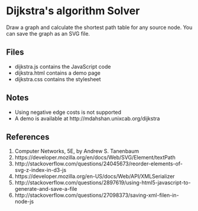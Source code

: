 <h1>Dijkstra's algorithm Solver</h1>
<p>Draw a graph and calculate the shortest path table for any source node. You can save the graph as an SVG file.</p>

<h2>Files</h2>
<ul>
<li>dijkstra.js contains the JavaScript code</li>
<li>dijkstra.html contains a demo page</li>
<li>dijkstra.css contains the stylesheet</li>
</ul>

<h2>Notes</h2>
<ul>
<li>Using negative edge costs is not supported</li>
<li>A demo is available at http://mdahshan.unixcab.org/dijkstra</li>
</ul>

<h2>References</h2>
<ol>
<li>Computer Networks, 5E, by Andrew S. Tanenbaum</li>
<li>https://developer.mozilla.org/en/docs/Web/SVG/Element/textPath</li>
<li>http://stackoverflow.com/questions/24045673/reorder-elements-of-svg-z-index-in-d3-js</li>
<li>https://developer.mozilla.org/en-US/docs/Web/API/XMLSerializer</li>
<li>http://stackoverflow.com/questions/2897619/using-html5-javascript-to-generate-and-save-a-file</li>
<li>http://stackoverflow.com/questions/27098373/saving-xml-filen-in-node-js</li>
</ol>
